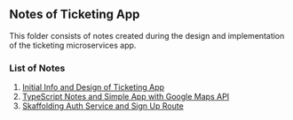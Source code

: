 ## Notes of Ticketing App

This folder consists of notes created during the design and implementation of the ticketing microservices app.

### List of Notes

1. [Initial Info and Design of Ticketing App](markdowns/01-about-ticketing-app.md)
2. [TypeScript Notes and Simple App with Google Maps API](markdowns/02-TS-course-maps-app.md)
3. [Skaffolding Auth Service and Sign Up Route](markdowns/03-auth-service.md)

